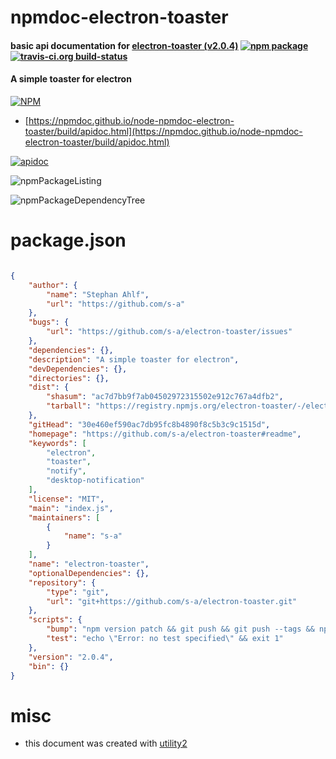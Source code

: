 # npmdoc-electron-toaster

#### basic api documentation for  [electron-toaster (v2.0.4)](https://github.com/s-a/electron-toaster#readme)  [![npm package](https://img.shields.io/npm/v/npmdoc-electron-toaster.svg?style=flat-square)](https://www.npmjs.org/package/npmdoc-electron-toaster) [![travis-ci.org build-status](https://api.travis-ci.org/npmdoc/node-npmdoc-electron-toaster.svg)](https://travis-ci.org/npmdoc/node-npmdoc-electron-toaster)

#### A simple toaster for electron

[![NPM](https://nodei.co/npm/electron-toaster.png?downloads=true&downloadRank=true&stars=true)](https://www.npmjs.com/package/electron-toaster)

- [https://npmdoc.github.io/node-npmdoc-electron-toaster/build/apidoc.html](https://npmdoc.github.io/node-npmdoc-electron-toaster/build/apidoc.html)

[![apidoc](https://npmdoc.github.io/node-npmdoc-electron-toaster/build/screenCapture.buildCi.browser.%252Ftmp%252Fbuild%252Fapidoc.html.png)](https://npmdoc.github.io/node-npmdoc-electron-toaster/build/apidoc.html)

![npmPackageListing](https://npmdoc.github.io/node-npmdoc-electron-toaster/build/screenCapture.npmPackageListing.svg)

![npmPackageDependencyTree](https://npmdoc.github.io/node-npmdoc-electron-toaster/build/screenCapture.npmPackageDependencyTree.svg)



# package.json

```json

{
    "author": {
        "name": "Stephan Ahlf",
        "url": "https://github.com/s-a"
    },
    "bugs": {
        "url": "https://github.com/s-a/electron-toaster/issues"
    },
    "dependencies": {},
    "description": "A simple toaster for electron",
    "devDependencies": {},
    "directories": {},
    "dist": {
        "shasum": "ac7d7bb9f7ab04502972315502e912c767a4dfb2",
        "tarball": "https://registry.npmjs.org/electron-toaster/-/electron-toaster-2.0.4.tgz"
    },
    "gitHead": "30e460ef590ac7db95fc8b4890f8c5b3c9c1515d",
    "homepage": "https://github.com/s-a/electron-toaster#readme",
    "keywords": [
        "electron",
        "toaster",
        "notify",
        "desktop-notification"
    ],
    "license": "MIT",
    "main": "index.js",
    "maintainers": [
        {
            "name": "s-a"
        }
    ],
    "name": "electron-toaster",
    "optionalDependencies": {},
    "repository": {
        "type": "git",
        "url": "git+https://github.com/s-a/electron-toaster.git"
    },
    "scripts": {
        "bump": "npm version patch && git push && git push --tags && npm publish",
        "test": "echo \"Error: no test specified\" && exit 1"
    },
    "version": "2.0.4",
    "bin": {}
}
```



# misc
- this document was created with [utility2](https://github.com/kaizhu256/node-utility2)

